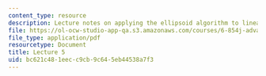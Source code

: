 ```yaml
---
content_type: resource
description: Lecture notes on applying the ellipsoid algorithm to linear programming.
file: https://ol-ocw-studio-app-qa.s3.amazonaws.com/courses/6-854j-advanced-algorithms-fall-2008/bc621c481eecc9cb9c645eb44538a7f3_lect9_26.pdf
file_type: application/pdf
resourcetype: Document
title: Lecture 5
uid: bc621c48-1eec-c9cb-9c64-5eb44538a7f3
---
```

